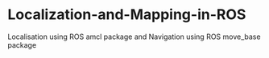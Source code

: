# Localization-and-Mapping-in-ROS
Localisation using ROS amcl package and Navigation using ROS move_base package
